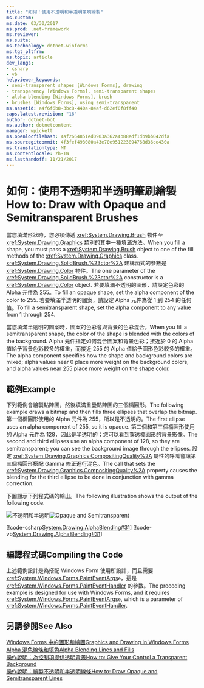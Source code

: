 ```yaml
---
title: "如何：使用不透明和半透明筆刷繪製"
ms.custom: 
ms.date: 03/30/2017
ms.prod: .net-framework
ms.reviewer: 
ms.suite: 
ms.technology: dotnet-winforms
ms.tgt_pltfrm: 
ms.topic: article
dev_langs:
- csharp
- vb
helpviewer_keywords:
- semi-transparent shapes [Windows Forms], drawing
- transparency [Windows Forms], semi-transparent shapes
- alpha blending [Windows Forms], brush
- brushes [Windows Forms], using semi-transparent
ms.assetid: a4f6f6b8-3bc8-440a-84af-d62ef0f8ff40
caps.latest.revision: "16"
author: dotnet-bot
ms.author: dotnetcontent
manager: wpickett
ms.openlocfilehash: 4af2664851ed0903a362a4b88edf1db9bb042dfa
ms.sourcegitcommit: 4f3fef493080a43e70e951223894768d36ce430a
ms.translationtype: MT
ms.contentlocale: zh-TW
ms.lasthandoff: 11/21/2017
---
```

# <a name="how-to-draw-with-opaque-and-semitransparent-brushes"></a><span data-ttu-id="bb910-102">如何：使用不透明和半透明筆刷繪製</span><span class="sxs-lookup"><span data-stu-id="bb910-102">How to: Draw with Opaque and Semitransparent Brushes</span></span>
<span data-ttu-id="bb910-103">當您填滿形狀時，您必須傳遞 <xref:System.Drawing.Brush> 物件至 <xref:System.Drawing.Graphics> 類別的其中一種填滿方法。</span><span class="sxs-lookup"><span data-stu-id="bb910-103">When you fill a shape, you must pass a <xref:System.Drawing.Brush> object to one of the fill methods of the <xref:System.Drawing.Graphics> class.</span></span> <span data-ttu-id="bb910-104"><xref:System.Drawing.SolidBrush.%23ctor%2A> 建構函式的參數是 <xref:System.Drawing.Color> 物件。</span><span class="sxs-lookup"><span data-stu-id="bb910-104">The one parameter of the <xref:System.Drawing.SolidBrush.%23ctor%2A> constructor is a <xref:System.Drawing.Color> object.</span></span> <span data-ttu-id="bb910-105">若要填滿不透明的圖形，請設定色彩的 Alpha 元件為 255。</span><span class="sxs-lookup"><span data-stu-id="bb910-105">To fill an opaque shape, set the alpha component of the color to 255.</span></span> <span data-ttu-id="bb910-106">若要填滿半透明的圖案，請設定 Alpha 元件為從 1 到 254 的任何值。</span><span class="sxs-lookup"><span data-stu-id="bb910-106">To fill a semitransparent shape, set the alpha component to any value from 1 through 254.</span></span>  
  
 <span data-ttu-id="bb910-107">當您填滿半透明的圖案時，圖案的色彩會與背景的色彩混合。</span><span class="sxs-lookup"><span data-stu-id="bb910-107">When you fill a semitransparent shape, the color of the shape is blended with the colors of the background.</span></span> <span data-ttu-id="bb910-108">Alpha 元件指定如何混合圖案和背景色彩；接近於 0 的 Alpha 值給予背景色彩較多的權重，而接近 255 的 Alpha 值給予圖形色彩較多的權重。</span><span class="sxs-lookup"><span data-stu-id="bb910-108">The alpha component specifies how the shape and background colors are mixed; alpha values near 0 place more weight on the background colors, and alpha values near 255 place more weight on the shape color.</span></span>  
  
## <a name="example"></a><span data-ttu-id="bb910-109">範例</span><span class="sxs-lookup"><span data-stu-id="bb910-109">Example</span></span>  
 <span data-ttu-id="bb910-110">下列範例會繪製點陣圖，然後填滿重疊點陣圖的三個橢圓形。</span><span class="sxs-lookup"><span data-stu-id="bb910-110">The following example draws a bitmap and then fills three ellipses that overlap the bitmap.</span></span> <span data-ttu-id="bb910-111">第一個橢圓形使用的 Alpha 元件為 255，所以是不透明的。</span><span class="sxs-lookup"><span data-stu-id="bb910-111">The first ellipse uses an alpha component of 255, so it is opaque.</span></span> <span data-ttu-id="bb910-112">第二個和第三個橢圓形使用的 Alpha 元件為 128，因此是半透明的；您可以看到穿透橢圓形的背景影像。</span><span class="sxs-lookup"><span data-stu-id="bb910-112">The second and third ellipses use an alpha component of 128, so they are semitransparent; you can see the background image through the ellipses.</span></span> <span data-ttu-id="bb910-113">設定 <xref:System.Drawing.Graphics.CompositingQuality%2A> 屬性的呼叫會讓第三個橢圓形搭配 Gamma 修正進行混色。</span><span class="sxs-lookup"><span data-stu-id="bb910-113">The call that sets the <xref:System.Drawing.Graphics.CompositingQuality%2A> property causes the blending for the third ellipse to be done in conjunction with gamma correction.</span></span>  
  
 <span data-ttu-id="bb910-114">下圖顯示下列程式碼的輸出。</span><span class="sxs-lookup"><span data-stu-id="bb910-114">The following illustration shows the output of the following code.</span></span>  
  
 <span data-ttu-id="bb910-115">![不透明和半透明](../../../../docs/framework/winforms/advanced/media/compqualellipse.png "compqualellipse")</span><span class="sxs-lookup"><span data-stu-id="bb910-115">![Opaque and Semitransparent](../../../../docs/framework/winforms/advanced/media/compqualellipse.png "compqualellipse")</span></span>  
  
 [!code-csharp[System.Drawing.AlphaBlending#31](../../../../samples/snippets/csharp/VS_Snippets_Winforms/System.Drawing.AlphaBlending/CS/Class1.cs#31)]
 [!code-vb[System.Drawing.AlphaBlending#31](../../../../samples/snippets/visualbasic/VS_Snippets_Winforms/System.Drawing.AlphaBlending/VB/Class1.vb#31)]  
  
## <a name="compiling-the-code"></a><span data-ttu-id="bb910-116">編譯程式碼</span><span class="sxs-lookup"><span data-stu-id="bb910-116">Compiling the Code</span></span>  
 <span data-ttu-id="bb910-117">上述範例設計是為搭配 Windows Form 使用所設計，而且需要 <xref:System.Windows.Forms.PaintEventArgs>`e`，這是 <xref:System.Windows.Forms.PaintEventHandler> 的參數。</span><span class="sxs-lookup"><span data-stu-id="bb910-117">The preceding example is designed for use with Windows Forms, and it requires <xref:System.Windows.Forms.PaintEventArgs>`e`, which is a parameter of <xref:System.Windows.Forms.PaintEventHandler>.</span></span>  
  
## <a name="see-also"></a><span data-ttu-id="bb910-118">另請參閱</span><span class="sxs-lookup"><span data-stu-id="bb910-118">See Also</span></span>  
 [<span data-ttu-id="bb910-119">Windows Forms 中的圖形和繪圖</span><span class="sxs-lookup"><span data-stu-id="bb910-119">Graphics and Drawing in Windows Forms</span></span>](../../../../docs/framework/winforms/advanced/graphics-and-drawing-in-windows-forms.md)  
 [<span data-ttu-id="bb910-120">Alpha 混色線條和填色</span><span class="sxs-lookup"><span data-stu-id="bb910-120">Alpha Blending Lines and Fills</span></span>](../../../../docs/framework/winforms/advanced/alpha-blending-lines-and-fills.md)  
 [<span data-ttu-id="bb910-121">操作說明：為控制項提供透明背景</span><span class="sxs-lookup"><span data-stu-id="bb910-121">How to: Give Your Control a Transparent Background</span></span>](../../../../docs/framework/winforms/controls/how-to-give-your-control-a-transparent-background.md)  
 [<span data-ttu-id="bb910-122">操作說明：繪製不透明和半透明線條</span><span class="sxs-lookup"><span data-stu-id="bb910-122">How to: Draw Opaque and Semitransparent Lines</span></span>](../../../../docs/framework/winforms/advanced/how-to-draw-opaque-and-semitransparent-lines.md)
